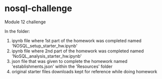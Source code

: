 # nosql-challenge
Module 12 challenge

In the folder:

1. ipynb file where 1st part of the homework was completed named 'NOSQL_setup_starter_hw.ipynb'
2. ipynb file where 2nd part of the homework was completed named 'NoSQL_analysis_starter_hw.ipynb'
3. json file that was given to complete the homework named 'establishments.json' within the 'Resources' folder
4. original starter files downloads kept for reference while doing homework